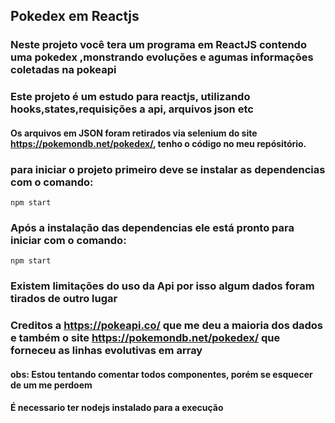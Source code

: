 ## Pokedex em Reactjs
### Neste projeto você tera um programa em ReactJS contendo uma pokedex ,monstrando evoluções e agumas informações coletadas na pokeapi
### Este projeto é um estudo para reactjs, utilizando hooks,states,requisições a api, arquivos json etc
#### Os arquivos em JSON foram retirados via selenium do site https://pokemondb.net/pokedex/, tenho o código no meu repósitório.

### para iniciar o projeto primeiro deve se instalar as dependencias com o comando:
```npm start ```

### Após a instalação das dependencias ele está pronto para iniciar com o comando:
``` npm start ```

### Existem limitações do uso da Api por isso algum dados foram tirados de outro lugar

### Creditos a https://pokeapi.co/ que me deu a maioria dos dados e também o site https://pokemondb.net/pokedex/ que forneceu as linhas evolutivas em array

#### obs: Estou tentando comentar todos componentes, porém se esquecer de um me perdoem
#### É necessario ter nodejs instalado para a execução 
